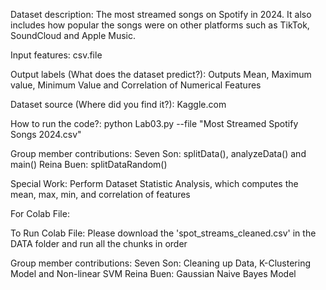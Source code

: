 Dataset description: The most streamed songs on Spotify in 2024. It also includes how popular the songs were on other platforms such as TikTok, SoundCloud and Apple Music.

Input features: csv.file

Output labels (What does the dataset predict?): Outputs Mean, Maximum value, Minimum Value and Correlation of Numerical Features

Dataset source (Where did you find it?): Kaggle.com

How to run the code?:  python Lab03.py --file "Most Streamed Spotify Songs 2024.csv"

Group member contributions:
Seven Son: splitData(), analyzeData() and main()
Reina Buen: splitDataRandom()

Special Work: Perform Dataset Statistic Analysis, which computes the mean, max, min, and correlation of features

For Colab File:

To Run Colab File: 
Please download the 'spot_streams_cleaned.csv' in the DATA folder and run all the chunks in order

Group member contributions:
Seven Son: Cleaning up Data, K-Clustering Model and Non-linear SVM
Reina Buen: Gaussian Naive Bayes Model
